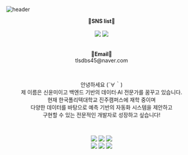 <div>
  
<!--Header-->
![header](https://capsule-render.vercel.app/api?type=Blur&color=auto&height=300&section=header&text=Hello,%20Yum%20World!&desc=This%20is%20Yunmi%20playground.%20&fontSize=90&descSize=30&fontAlignY=40.)

</div>


<div>
<!--body-->

<p align="center">
    <Strong>📱SNS list📱</Strong><br><br>
    <a href="" target="_blank"><img src="https://img.shields.io/badge/Instagram-E4405F?logo=Instagram&logoColor=white"/></a>
    <a href="" target="_blank"><img src = "https://img.shields.io/badge/Velog-20C997?logo=velog&logoColor=white"></a>
    <br>
<br><br>
<Strong>📧Email📧</Strong><br>tlsdbs45@naver.com<br>
</p>

<br>

<p align="center">
안녕하세요 (´∀｀)<br>
제 이름은 신윤미이고 백엔드 기반의 데이터·AI 전문가를 꿈꾸고 있습니다.<br>
현재 한국폴리텍대학교 진주캠퍼스에 재학 중이며 <br> 
다양한 데이터를 바탕으로 예측 기반의 자동화 시스템을 제안하고<br>
구현할 수 있는 전문적인 개발자로 성장하고 싶습니다!<br>
</p>

<br>

<p align="center" display="inline-block">
    <img src="https://img.shields.io/badge/Python-3776AB?style=for-the-badge&logo=Python&logoColor=white">
    <img src="https://img.shields.io/badge/HTML-239120?style=for-the-badge&logo=html5&logoColor=white">
    <img src="https://img.shields.io/badge/CSS-239120?&style=for-the-badge&logo=css3&logoColor=white"><br>
    <img src="https://img.shields.io/badge/Java-ED8B00?style=for-the-badge&logo=openjdk&logoColor=white">
    <img src="https://img.shields.io/badge/JavaScript-F7DF1E?style=for-the-badge&logo=JavaScript&logoColor=white">
    <img src="https://img.shields.io/badge/MySQL-00000F?style=for-the-badge&logo=mysql&logoColor=white">
</p><br>

</div>







<!--
**shinyunmi/Yunmi-Shin* is a ✨ _special_ ✨ repository because its `README.md` (this file) appears on your GitHub profile.

Here are some ideas to get you started:
- Hi there 👋
- 🔭 I’m currently working on ...
- 🌱 I’m currently learning ...
- 👯 I’m looking to collaborate on ...
- 🤔 I’m looking for help with ...
- 💬 Ask me about ...
- 📫 How to reach me: ...
- 😄 Pronouns: ...
- ⚡ Fun fact: ...
-->
